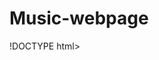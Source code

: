 # Music-webpage
!DOCTYPE html>
<html lang="en">
 
<head>
    <style>
 
        /* Styling the body */
        * {
            padding: 0;
            margin: 0;
        }
 
        /* Styling the background image by
        giving its url and position */
        .container {
            height: 100vh;
            width: 100%;
            background-image: url(
'https://media.geeksforgeeks.org/wp-content/uploads/20210402235143/background.jpg');
             
            /* Image used: */
            background-size: cover;
            background-position: center;
            position: relative;
        }
 
        /* Styling the list tags to the
        right of the navigation bar */
        .nav li {
            float: right;
            list-style: none;
        }
 
        /* Styling the anchor tags of
        the navigation bar */
        .nav a {
            list-style: none;
            height: 50px;
            line-height: 50px;
            font-size: 1rem;
            font-weight: 550;
            display: block;
            padding: 5px 35px;
            color: black;
            text-decoration: none;
        }
 
        /* Giving position and margin
        to the content-div */
        .content {
            width: 100%;
            position: absolute;
            top: 45%;
        }
 
        /* Styling the left-col by
        giving margin */
        .left-col {
            margin-left: 11%;
        }
 
        /* Styling the my sound placed
        in the left-col */
        .left-col h1 {
            font-size: 50px;
            color: crimson;
        }
 
        /* Styling the right-col */
        .right-col {
            float: right;
            margin-right: 10%;
            margin-top: -5%;
            display: flex;
            align-items: center;
        }
 
        /* Styling the text in the right-col */
        .right-col p {
            font-size: 21px;
            color: black;
            font-weight: 650;
            margin-right: 20px;
        }
 
        /* Styling the cursor type
        of the icon to pointer */
        #icon {
            cursor: pointer;
        }
    </style>
</head>
 
<body>
    <div class="container">
        <ul class="nav">
            <li><a href="#">CONTACT</a></li>
            <li><a href="#">ABOUT</a></li>
            <li><a href="#">ARTISTS</a></li>
            <li><a href="#">MUSIC</a></li>
            <li><a href="#">HOME</a></li>
        </ul>
    </div>
 
    <div class="content">
        <div class="left-col">
            <h1>MY <br> SOUNDS</h1>
        </div>
 
        <div class="right-col">
             
 
<p>Click Here To Listen</p>
 
 
            <img src="media/play.png" id="icon">
        </div>
    </div>
 
    <audio id="mysound">
        <source src="media/music.mp3" type="audio/mp3">
    </audio>
 
    <script>
        var mysound = document.getElementById("mysound");
        var icon = document.getElementById("icon");
 
        // Creating a function that will change
        // pause to play and vice-versa
        icon.onclick = function() {
            if (mysound.paused) {
 
                // If paused then play the
                // music and change the image
                mysound.play();
                icon.src =
"https://media.geeksforgeeks.org/wp-content/uploads/20210402235545/Pause.png";
            } else {
 
                // If playing then pause the
                // music and change the image
                mysound.pause();
                icon.src =
"https://media.geeksforgeeks.org/wp-content/uploads/20210402235520/play.png";
            }
        }
    </script>
</body>
 
</html>
